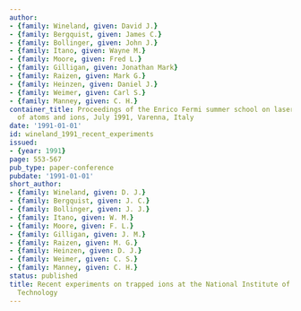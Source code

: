 ```yaml
---
author:
- {family: Wineland, given: David J.}
- {family: Bergquist, given: James C.}
- {family: Bollinger, given: John J.}
- {family: Itano, given: Wayne M.}
- {family: Moore, given: Fred L.}
- {family: Gilligan, given: Jonathan Mark}
- {family: Raizen, given: Mark G.}
- {family: Heinzen, given: Daniel J.}
- {family: Weimer, given: Carl S.}
- {family: Manney, given: C. H.}
container_title: Proceedings of the Enrico Fermi summer school on laser manipulation
  of atoms and ions, July 1991, Varenna, Italy
date: '1991-01-01'
id: wineland_1991_recent_experiments
issued:
- {year: 1991}
page: 553-567
pub_type: paper-conference
pubdate: '1991-01-01'
short_author:
- {family: Wineland, given: D. J.}
- {family: Bergquist, given: J. C.}
- {family: Bollinger, given: J. J.}
- {family: Itano, given: W. M.}
- {family: Moore, given: F. L.}
- {family: Gilligan, given: J. M.}
- {family: Raizen, given: M. G.}
- {family: Heinzen, given: D. J.}
- {family: Weimer, given: C. S.}
- {family: Manney, given: C. H.}
status: published
title: Recent experiments on trapped ions at the National Institute of Standards and
  Technology
---
```

